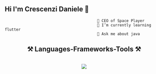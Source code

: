 ## Hi I'm Crescenzi Daniele 👋


                                             🔭 CEO of Space Player
                                             🌱 I’m currently learning flutter
                                             💬 Ask me about java



<h2 align="center">⚒️ Languages-Frameworks-Tools ⚒️</h2>
<br/>
<div align="center">
    <img src="https://skillicons.dev/icons?i=html,css,vscode,github,python,java,javascript,mysql,androidstudio,kotlin,dart,flutter,idea,windows,cpp,c,flask,gradle,maven,spring,ts" /><br>
</div>
